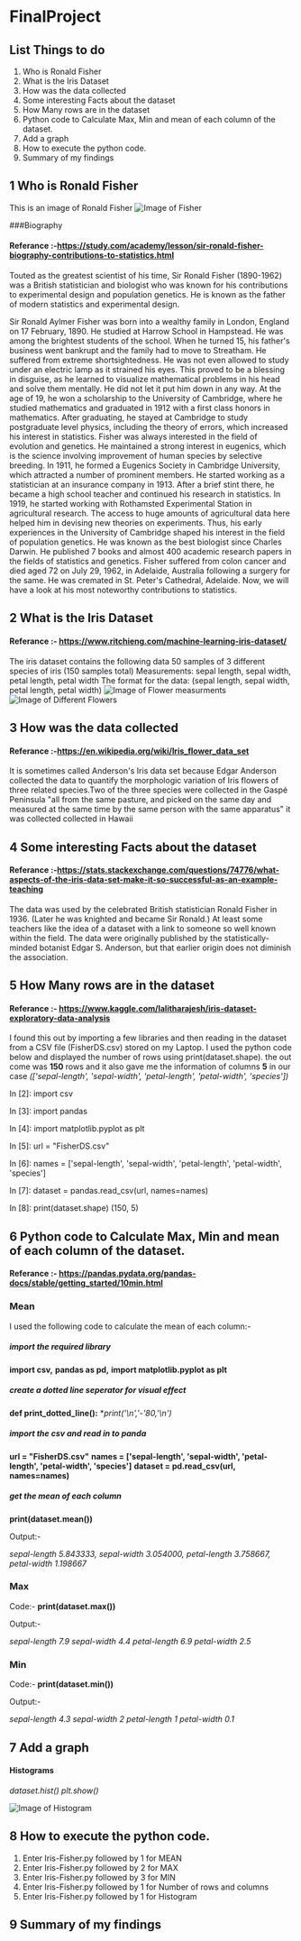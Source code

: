 # FinalProject

## List Things to do 

1. Who is Ronald Fisher
2. What is the Iris Dataset
3. How was the data collected
4. Some interesting Facts about the dataset
5. How Many rows are in the dataset
6. Python code to Calculate Max, Min and mean of each column of the dataset.
7. Add a graph
8. How to execute the python code.
9. Summary of my findings


## 1 Who is Ronald Fisher

This is an image of Ronald Fisher
![Image of Fisher](RFisher.JPG)

###Biography

#### Referance :-https://study.com/academy/lesson/sir-ronald-fisher-biography-contributions-to-statistics.html
Touted as the greatest scientist of his time, Sir Ronald Fisher (1890-1962) was a British statistician and biologist who was known for his contributions to experimental design and population genetics. He is known as the father of modern statistics and experimental design.

Sir Ronald Aylmer Fisher was born into a wealthy family in London, England on 17 February, 1890. He studied at Harrow School in Hampstead. He was among the brightest students of the school. When he turned 15, his father's business went bankrupt and the family had to move to Streatham.
He suffered from extreme shortsightedness. He was not even allowed to study under an electric lamp as it strained his eyes. This proved to be a blessing in disguise, as he learned to visualize mathematical problems in his head and solve them mentally. He did not let it put him down in any way.
At the age of 19, he won a scholarship to the University of Cambridge, where he studied mathematics and graduated in 1912 with a first class honors in mathematics. After graduating, he stayed at Cambridge to study postgraduate level physics, including the theory of errors, which increased his interest in statistics.
Fisher was always interested in the field of evolution and genetics. He maintained a strong interest in eugenics, which is the science involving improvement of human species by selective breeding. In 1911, he formed a Eugenics Society in Cambridge University, which attracted a number of prominent members.
He started working as a statistician at an insurance company in 1913. After a brief stint there, he became a high school teacher and continued his research in statistics. In 1919, he started working with Rothamsted Experimental Station in agricultural research. The access to huge amounts of agricultural data here helped him in devising new theories on experiments.
Thus, his early experiences in the University of Cambridge shaped his interest in the field of population genetics. He was known as the best biologist since Charles Darwin. He published 7 books and almost 400 academic research papers in the fields of statistics and genetics.
Fisher suffered from colon cancer and died aged 72 on July 29, 1962, in Adelaide, Australia following a surgery for the same. He was cremated in St. Peter's Cathedral, Adelaide.
Now, we will have a look at his most noteworthy contributions to statistics.

## 2 What is the Iris Dataset

#### Referance :- https://www.ritchieng.com/machine-learning-iris-dataset/
The iris dataset contains the following data
50 samples of 3 different species of iris (150 samples total)
Measurements: sepal length, sepal width, petal length, petal width
The format for the data: (sepal length, sepal width, petal length, petal width)
![Image of Flower measurments](Flower3.png)
![Image of Different Flowers](Flower2.png)

## 3 How was the data collected

#### Referance :-https://en.wikipedia.org/wiki/Iris_flower_data_set

It is sometimes called Anderson's Iris data set because Edgar Anderson collected the data to quantify the morphologic variation of Iris flowers of three related species.Two of the three species were collected in the Gaspé Peninsula "all from the same pasture, and picked on the same day and measured at the same time by the same person with the same apparatus" it was collected  collected in Hawaii

## 4 Some interesting Facts about the dataset

#### Referance :-https://stats.stackexchange.com/questions/74776/what-aspects-of-the-iris-data-set-make-it-so-successful-as-an-example-teaching
The data was used by the celebrated British statistician Ronald Fisher in 1936. (Later he was knighted and became Sir Ronald.) At least some teachers like the idea of a dataset with a link to someone so well known within the field. The data were originally published by the statistically-minded botanist Edgar S. Anderson, but that earlier origin does not diminish the association.

## 5 How Many rows are in the dataset

#### Referance :- https://www.kaggle.com/lalitharajesh/iris-dataset-exploratory-data-analysis
I found this out by importing a few libraries and then reading in the dataset from a CSV file (FisherDS.csv) stored on my Laptop.
I used the python code below and displayed the number of rows using print(dataset.shape).
the out come was **150** rows and it also gave me the information of columns **5** in our case *(['sepal-length', 'sepal-width', 'petal-length', 'petal-width', 'species'])*

In [2]: import csv

In [3]:  import pandas

In [4]:  import matplotlib.pyplot as plt

In [5]: url = "FisherDS.csv"

In [6]: names = ['sepal-length', 'sepal-width', 'petal-length', 'petal-width', 'species']

In [7]: dataset = pandas.read_csv(url, names=names)

In [8]: print(dataset.shape)
(150, 5)

## 6 Python code to Calculate Max, Min and mean of each column of the dataset.

#### Referance :- https://pandas.pydata.org/pandas-docs/stable/getting_started/10min.html

### Mean
I used the following code to calculate the mean of each column:-
##### import the required library
**import csv,**
**pandas as pd,**
**import matplotlib.pyplot as plt**

##### create a dotted line seperator for visual effect
**def print_dotted_line():**
    **print('\n','-'*80,'\n')**

##### import the csv and read in to panda
**url = "FisherDS.csv"**
**names = ['sepal-length', 'sepal-width', 'petal-length', 'petal-width', 'species']**
**dataset = pd.read_csv(url, names=names)**

##### get the mean of each column
**print(dataset.mean())**

Output:-

*sepal-length    5.843333,*
*sepal-width     3.054000,*
*petal-length    3.758667,*
*petal-width     1.198667*

### Max

Code:-
**print(dataset.max())**

Output:-

*sepal-length     7.9*
*sepal-width      4.4*
*petal-length     6.9*
*petal-width      2.5*

### Min

Code:-
**print(dataset.min())**

Output:-

*sepal-length       4.3*
*sepal-width          2*
*petal-length         1*
*petal-width        0.1*

## 7 Add a graph

#### Histograms
*dataset.hist()*
*plt.show()*

![Image of Histogram](Hist.PNG)


## 8 How to execute the python code.

1. Enter Iris-Fisher.py followed by 1 for MEAN
2. Enter Iris-Fisher.py followed by 2 for MAX
3. Enter Iris-Fisher.py followed by 3 for MIN
4. Enter Iris-Fisher.py followed by 1 for Number of rows and columns
5. Enter Iris-Fisher.py followed by 1 for Histogram

## 9 Summary of my findings

